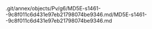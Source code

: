 .git/annex/objects/Pv/g6/MD5E-s1461--9c8f011c6d431e97eb21798074be9346.md/MD5E-s1461--9c8f011c6d431e97eb21798074be9346.md